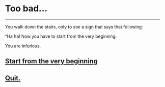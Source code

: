 # Too bad...  
---  

You walk down the stairs, only to see a sign that says that following:  

“Ha ha! Now you have to start from the very beginning.

You are infurious.

## [Start from the very beginning](../home.md)  
## [Quit.](quit-message.md)
